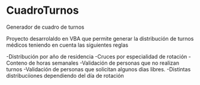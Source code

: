 # CuadroTurnos
Generador de cuadro de turnos

Proyecto desarrolaldo en VBA que permite generar la distribución de turnos médicos teniendo en cuenta las siguientes reglas

-Distribución por año de residencia
-Cruces por especialidad de rotación
-Conteno de horas semanales
-Validación de personas que no realizan turnos
-Validación de personas que solicitan algunos dias libres.
-Distintas distribuciiones dependiendo del día de rotación

